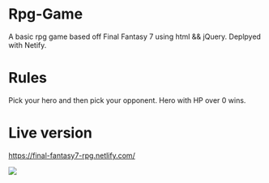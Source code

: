 # Rpg-Game
A basic rpg game based off Final Fantasy 7 using html && jQuery. 
Deplpyed with Netify.

# Rules
Pick your hero and then pick your opponent. 
Hero with HP over 0 wins. 

# Live version 
https://final-fantasy7-rpg.netlify.com/

<img src="ff7.pmg">